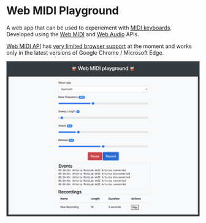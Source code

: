 # Web MIDI Playground

A web app that can be used to experiement with [MIDI keyboards](https://en.wikipedia.org/wiki/MIDI_keyboard). Developed using the [Web MIDI](https://developer.mozilla.org/en-US/docs/Web/API/MIDIAccess) and [Web Audio](https://developer.mozilla.org/en-US/docs/Web/API/Web_Audio_API) APIs. 

[Web MIDI API](https://developer.mozilla.org/en-US/docs/Web/API/MIDIAccess) has [very limited browser support](https://developer.mozilla.org/en-US/docs/Web/API/MIDIAccess#Browser_compatibility) at the moment and works only in the latest versions of Google Chrome / Microsoft Edge.

![](./images/screenshot.png)